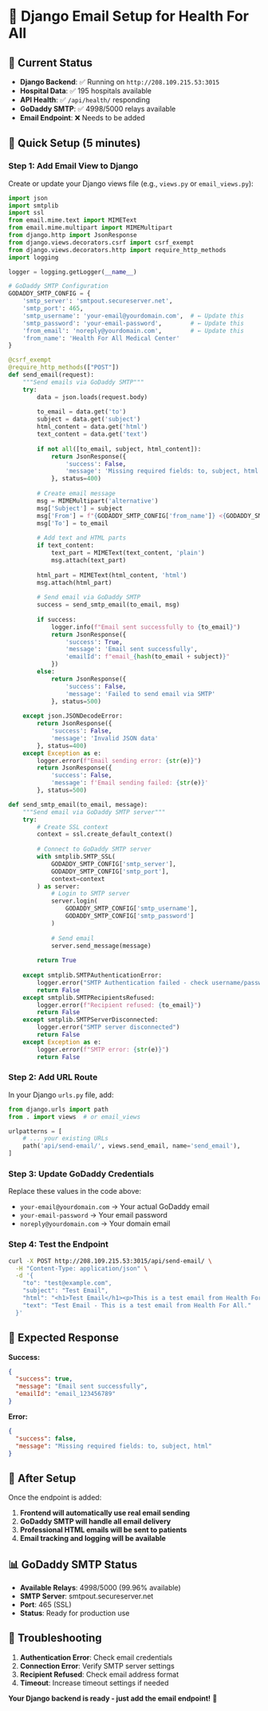 # 🏥 Django Email Setup for Health For All

## 🎯 Current Status
- **Django Backend**: ✅ Running on `http://208.109.215.53:3015`
- **Hospital Data**: ✅ 195 hospitals available
- **API Health**: ✅ `/api/health/` responding
- **GoDaddy SMTP**: ✅ 4998/5000 relays available
- **Email Endpoint**: ❌ Needs to be added

## 🔧 Quick Setup (5 minutes)

### Step 1: Add Email View to Django

Create or update your Django views file (e.g., `views.py` or `email_views.py`):

```python
import json
import smtplib
import ssl
from email.mime.text import MIMEText
from email.mime.multipart import MIMEMultipart
from django.http import JsonResponse
from django.views.decorators.csrf import csrf_exempt
from django.views.decorators.http import require_http_methods
import logging

logger = logging.getLogger(__name__)

# GoDaddy SMTP Configuration
GODADDY_SMTP_CONFIG = {
    'smtp_server': 'smtpout.secureserver.net',
    'smtp_port': 465,
    'smtp_username': 'your-email@yourdomain.com',  # ← Update this
    'smtp_password': 'your-email-password',        # ← Update this
    'from_email': 'noreply@yourdomain.com',        # ← Update this
    'from_name': 'Health For All Medical Center'
}

@csrf_exempt
@require_http_methods(["POST"])
def send_email(request):
    """Send emails via GoDaddy SMTP"""
    try:
        data = json.loads(request.body)
        
        to_email = data.get('to')
        subject = data.get('subject')
        html_content = data.get('html')
        text_content = data.get('text')
        
        if not all([to_email, subject, html_content]):
            return JsonResponse({
                'success': False,
                'message': 'Missing required fields: to, subject, html'
            }, status=400)
        
        # Create email message
        msg = MIMEMultipart('alternative')
        msg['Subject'] = subject
        msg['From'] = f"{GODADDY_SMTP_CONFIG['from_name']} <{GODADDY_SMTP_CONFIG['from_email']}>"
        msg['To'] = to_email
        
        # Add text and HTML parts
        if text_content:
            text_part = MIMEText(text_content, 'plain')
            msg.attach(text_part)
        
        html_part = MIMEText(html_content, 'html')
        msg.attach(html_part)
        
        # Send email via GoDaddy SMTP
        success = send_smtp_email(to_email, msg)
        
        if success:
            logger.info(f"Email sent successfully to {to_email}")
            return JsonResponse({
                'success': True,
                'message': 'Email sent successfully',
                'emailId': f"email_{hash(to_email + subject)}"
            })
        else:
            return JsonResponse({
                'success': False,
                'message': 'Failed to send email via SMTP'
            }, status=500)
            
    except json.JSONDecodeError:
        return JsonResponse({
            'success': False,
            'message': 'Invalid JSON data'
        }, status=400)
    except Exception as e:
        logger.error(f"Email sending error: {str(e)}")
        return JsonResponse({
            'success': False,
            'message': f'Email sending failed: {str(e)}'
        }, status=500)

def send_smtp_email(to_email, message):
    """Send email via GoDaddy SMTP server"""
    try:
        # Create SSL context
        context = ssl.create_default_context()
        
        # Connect to GoDaddy SMTP server
        with smtplib.SMTP_SSL(
            GODADDY_SMTP_CONFIG['smtp_server'], 
            GODADDY_SMTP_CONFIG['smtp_port'], 
            context=context
        ) as server:
            # Login to SMTP server
            server.login(
                GODADDY_SMTP_CONFIG['smtp_username'], 
                GODADDY_SMTP_CONFIG['smtp_password']
            )
            
            # Send email
            server.send_message(message)
            
        return True
        
    except smtplib.SMTPAuthenticationError:
        logger.error("SMTP Authentication failed - check username/password")
        return False
    except smtplib.SMTPRecipientsRefused:
        logger.error(f"Recipient refused: {to_email}")
        return False
    except smtplib.SMTPServerDisconnected:
        logger.error("SMTP server disconnected")
        return False
    except Exception as e:
        logger.error(f"SMTP error: {str(e)}")
        return False
```

### Step 2: Add URL Route

In your Django `urls.py` file, add:

```python
from django.urls import path
from . import views  # or email_views

urlpatterns = [
    # ... your existing URLs
    path('api/send-email/', views.send_email, name='send_email'),
]
```

### Step 3: Update GoDaddy Credentials

Replace these values in the code above:
- `your-email@yourdomain.com` → Your actual GoDaddy email
- `your-email-password` → Your email password
- `noreply@yourdomain.com` → Your domain email

### Step 4: Test the Endpoint

```bash
curl -X POST http://208.109.215.53:3015/api/send-email/ \
  -H "Content-Type: application/json" \
  -d '{
    "to": "test@example.com",
    "subject": "Test Email",
    "html": "<h1>Test Email</h1><p>This is a test email from Health For All.</p>",
    "text": "Test Email - This is a test email from Health For All."
  }'
```

## 🎯 Expected Response

**Success:**
```json
{
  "success": true,
  "message": "Email sent successfully",
  "emailId": "email_123456789"
}
```

**Error:**
```json
{
  "success": false,
  "message": "Missing required fields: to, subject, html"
}
```

## 🚀 After Setup

Once the endpoint is added:

1. **Frontend will automatically use real email sending**
2. **GoDaddy SMTP will handle all email delivery**
3. **Professional HTML emails will be sent to patients**
4. **Email tracking and logging will be available**

## 📊 GoDaddy SMTP Status

- **Available Relays**: 4998/5000 (99.96% available)
- **SMTP Server**: smtpout.secureserver.net
- **Port**: 465 (SSL)
- **Status**: Ready for production use

## 🔧 Troubleshooting

1. **Authentication Error**: Check email credentials
2. **Connection Error**: Verify SMTP server settings
3. **Recipient Refused**: Check email address format
4. **Timeout**: Increase timeout settings if needed

**Your Django backend is ready - just add the email endpoint!** 🚀

